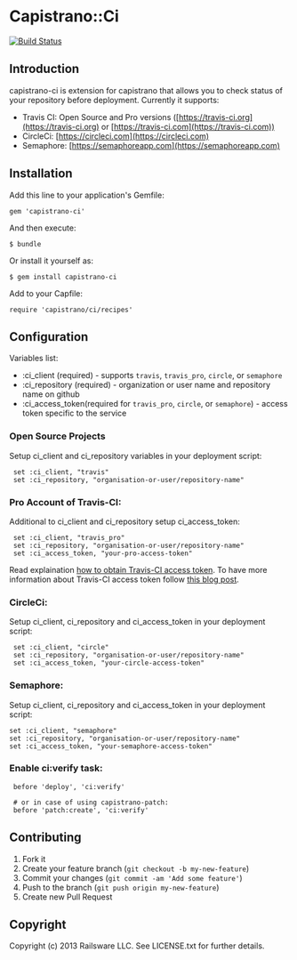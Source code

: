 # Capistrano::Ci
[![Build Status](https://travis-ci.org/railsware/capistrano-ci.png)](https://travis-ci.org/railsware/capistrano-ci)


## Introduction

capistrano-ci is extension for capistrano that allows you to check status of your repository before deployment. Currently it supports:

  * Travis CI: Open Source and Pro versions ([https://travis-ci.org](https://travis-ci.org) or [https://travis-ci.com](https://travis-ci.com))
  * CircleCi: [https://circleci.com](https://circleci.com)
  * Semaphore: [https://semaphoreapp.com](https://semaphoreapp.com)

## Installation

Add this line to your application's Gemfile:

    gem 'capistrano-ci'

And then execute:

    $ bundle

Or install it yourself as:

    $ gem install capistrano-ci

Add to your Capfile:

    require 'capistrano/ci/recipes'

## Configuration

Variables list:

  * :ci_client (required) - supports `travis`, `travis_pro`, `circle`, or `semaphore`
  * :ci_repository (required) - organization or user name and repository name on github
  * :ci_access_token(required for `travis_pro`, `circle`, or `semaphore`) - access token specific to the service

### Open Source Projects

Setup ci_client and ci_repository variables in your deployment script:

     set :ci_client, "travis"
     set :ci_repository, "organisation-or-user/repository-name"

### Pro Account of Travis-CI:

Additional to ci_client and ci_repository setup ci_access_token:

     set :ci_client, "travis_pro"
     set :ci_repository, "organisation-or-user/repository-name"
     set :ci_access_token, "your-pro-access-token"

Read explaination [how to obtain Travis-CI access token](http://railsware.com/blog/2013/09/10/capistrano-recipe-for-checking-travis-ci-build-status/). To have more information about Travis-CI access token follow [this blog post](http://about.travis-ci.org/blog/2013-01-28-token-token-token).

### CircleCi:

Setup ci_client, ci_repository and ci_access_token in your deployment script:

     set :ci_client, "circle"
     set :ci_repository, "organisation-or-user/repository-name"
     set :ci_access_token, "your-circle-access-token"

### Semaphore:

Setup ci_client, ci_repository and ci_access_token in your deployment script:

    set :ci_client, "semaphore"
    set :ci_repository, "organisation-or-user/repository-name"
    set :ci_access_token, "your-semaphore-access-token"

### Enable ci:verify task:

     before 'deploy', 'ci:verify'

     # or in case of using capistrano-patch:
     before 'patch:create', 'ci:verify'

## Contributing

1. Fork it
2. Create your feature branch (`git checkout -b my-new-feature`)
3. Commit your changes (`git commit -am 'Add some feature'`)
4. Push to the branch (`git push origin my-new-feature`)
5. Create new Pull Request

## Copyright

Copyright (c) 2013 Railsware LLC. See LICENSE.txt for
further details.
